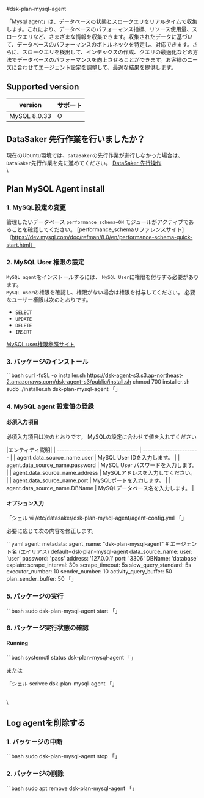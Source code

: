 #dsk-plan-mysql-agent

「Mysql agent」は、データベースの状態とスロークエリをリアルタイムで収集します。これにより、データベースのパフォーマンス指標、リソース使用量、スロークエリなど、さまざまな情報を収集できます。収集されたデータに基づいて、データベースのパフォーマンスのボトルネックを特定し、対応できます。さらに、スロークエリを検出して、インデックスの作成、クエリの最適化などの方法でデータベースのパフォーマンスを向上させることができます。お客様のニーズに合わせてエージェント設定を調整して、最適な結果を提供します。

## Supported version

| version |サポート|
| ------------ | ------- |
| MySQL 8.0.33 | O |

## DataSaker 先行作業を行いましたか？

現在のUbuntu環境では、`DataSaker`の先行作業が進行しなかった場合は、`DataSaker`先行作業を先に進めてください。 [DataSaker 先行操作]($%7BPREPARATION\_MANUAL\_KR%7D/)\
\


## Plan MySQL Agent install

### 1. MySQL設定の変更

管理したいデータベース `performance_schema=ON` モジュールがアクティブであることを確認してください。
[performance\_schemaリファレンスサイト]（https://dev.mysql.com/doc/refman/8.0/en/performance-schema-quick-start.html）

### 2. MySQL User 権限の設定

`MySQL agent`をインストールするには、 `MySQL User`に権限を付与する必要があります。\
`MySQL user`の権限を確認し、権限がない場合は権限を付与してください。
必要なユーザー権限は次のとおりです。

* `SELECT`
* `UPDATE`
* `DELETE`
* `INSERT`

[MySQL user権限参照サイト](https://dev.mysql.com/doc/refman/8.0/en/grant.html)

### 3. パッケージのインストール

`` bash
curl -fsSL -o installer.sh https://dsk-agent-s3.s3.ap-northeast-2.amazonaws.com/dsk-agent-s3/public/install.sh
chmod 700 installer.sh
sudo ./installer.sh dsk-plan-mysql-agent
「」

### 4. MySQL agent 設定値の登録

#### 必須入力項目

必須入力項目は次のとおりです。 MySQLの設定に合わせて値を入れてください

|エンティティ説明|
| --------------------------------- | ----------------------- |
| agent.data\_source\_name.user | MySQL User IDを入力します。 |
| agent.data\_source\_name.password | MySQL User パスワードを入力します。 |
| agent.data\_source\_name.address | MySQLアドレスを入力してください。 |
| agent.data\_source\_name.port | MySQLポートを入力します。 |
| agent.data\_source\_name.DBName | MySQLデータベース名を入力します。 |

#### オプション入力

「シェル
vi /etc/datasaker/dsk-plan-mysql-agent/agent-config.yml
「」

必要に応じて次の内容を修正します。

`` yaml
agent:
  metadata:
    agent_name: "dsk-plan-mysql-agent" # エージェント名 (エイリアス) default=dsk-plan-mysql-agent
  data_source_name:
    user: 'user'
    password: 'pass'
    address: '127.0.0.1'
    port: '3306'
    DBName: 'database'
  explain:
    scrape_interval: 30s
    scrape_timeout: 5s
    slow_query_standard: 5s
    executor_number: 10
    sender_number: 10
    activity_query_buffer: 50
    plan_sender_buffer: 50
「」

### 5. パッケージの実行

`` bash
sudo dsk-plan-mysql-agent start
「」

### 6. パッケージ実行状態の確認

#### Running

`` bash
systemctl status dsk-plan-mysql-agent
「」

または

「シェル
serivce dsk-plan-mysql-agent
「」

\
\


## Log agentを削除する

### 1. パッケージの中断

`` bash
sudo dsk-plan-mysql-agent stop
「」

### 2. パッケージの削除

`` bash
sudo apt remove dsk-plan-mysql-agent
「」